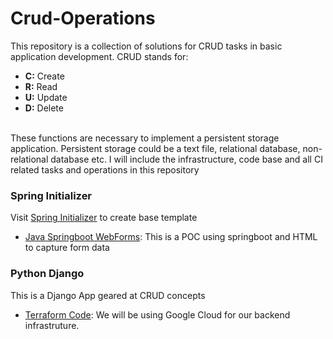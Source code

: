 # Crud-Operations
This repository is a collection of solutions for CRUD tasks in basic application development. CRUD stands for:
* **C:** Create
* **R:** Read
* **U:** Update
* **D:** Delete
<br>
These functions are necessary to implement a persistent storage application. Persistent storage could be a text file, relational database, non-relational database etc.
I will include the infrastructure, code base and all CI related tasks and operations in this repository 

### Spring Initializer
Visit [Spring Initializer](https://start.spring.io/) to create base template
* [Java Springboot WebForms](Java-Spring-Webforms): This is a POC using springboot and HTML to capture form data


### Python Django
This is a Django App geared at CRUD concepts
* [Terraform Code](infrastructure): We will be using Google Cloud for our backend infrastruture. 
